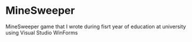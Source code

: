 # MineSweeper
MineSweeper game that I wrote during fisrt year of education at university
using Visual Studio WinForms
